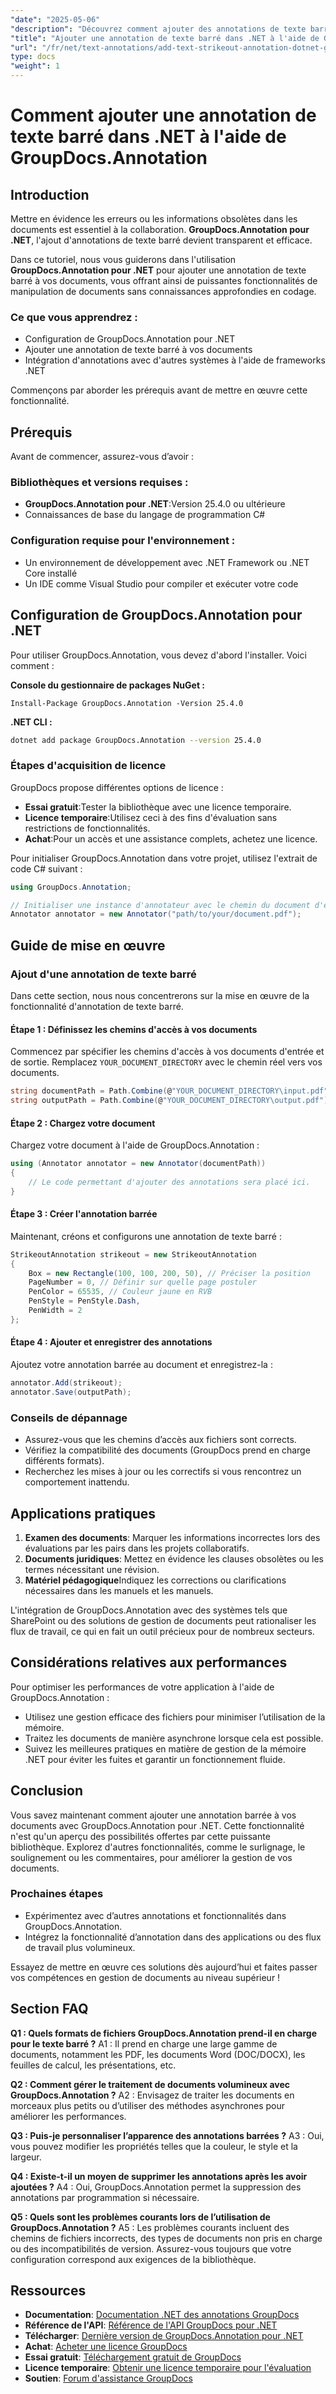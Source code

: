 ```yaml
---
"date": "2025-05-06"
"description": "Découvrez comment ajouter des annotations de texte barré dans vos documents à l’aide de la bibliothèque GroupDocs.Annotation pour .NET, améliorant ainsi la révision et la collaboration des documents."
"title": "Ajouter une annotation de texte barré dans .NET à l'aide de GroupDocs.Annotation"
"url": "/fr/net/text-annotations/add-text-strikeout-annotation-dotnet-groupdocs/"
type: docs
"weight": 1
---
```


# Comment ajouter une annotation de texte barré dans .NET à l'aide de GroupDocs.Annotation

## Introduction

Mettre en évidence les erreurs ou les informations obsolètes dans les documents est essentiel à la collaboration. **GroupDocs.Annotation pour .NET**, l'ajout d'annotations de texte barré devient transparent et efficace.

Dans ce tutoriel, nous vous guiderons dans l'utilisation **GroupDocs.Annotation pour .NET** pour ajouter une annotation de texte barré à vos documents, vous offrant ainsi de puissantes fonctionnalités de manipulation de documents sans connaissances approfondies en codage.

### Ce que vous apprendrez :
- Configuration de GroupDocs.Annotation pour .NET
- Ajouter une annotation de texte barré à vos documents
- Intégration d'annotations avec d'autres systèmes à l'aide de frameworks .NET

Commençons par aborder les prérequis avant de mettre en œuvre cette fonctionnalité.

## Prérequis

Avant de commencer, assurez-vous d’avoir :

### Bibliothèques et versions requises :
- **GroupDocs.Annotation pour .NET**:Version 25.4.0 ou ultérieure
- Connaissances de base du langage de programmation C#

### Configuration requise pour l'environnement :
- Un environnement de développement avec .NET Framework ou .NET Core installé
- Un IDE comme Visual Studio pour compiler et exécuter votre code

## Configuration de GroupDocs.Annotation pour .NET

Pour utiliser GroupDocs.Annotation, vous devez d'abord l'installer. Voici comment :

**Console du gestionnaire de packages NuGet :**
```plaintext
Install-Package GroupDocs.Annotation -Version 25.4.0
```

**.NET CLI :**
```bash
dotnet add package GroupDocs.Annotation --version 25.4.0
```

### Étapes d'acquisition de licence

GroupDocs propose différentes options de licence :
- **Essai gratuit**:Tester la bibliothèque avec une licence temporaire.
- **Licence temporaire**:Utilisez ceci à des fins d'évaluation sans restrictions de fonctionnalités.
- **Achat**:Pour un accès et une assistance complets, achetez une licence.

Pour initialiser GroupDocs.Annotation dans votre projet, utilisez l'extrait de code C# suivant :

```csharp
using GroupDocs.Annotation;

// Initialiser une instance d'annotateur avec le chemin du document d'entrée
Annotator annotator = new Annotator("path/to/your/document.pdf");
```

## Guide de mise en œuvre

### Ajout d'une annotation de texte barré

Dans cette section, nous nous concentrerons sur la mise en œuvre de la fonctionnalité d'annotation de texte barré.

#### Étape 1 : Définissez les chemins d'accès à vos documents

Commencez par spécifier les chemins d'accès à vos documents d'entrée et de sortie. Remplacez `YOUR_DOCUMENT_DIRECTORY` avec le chemin réel vers vos documents.

```csharp
string documentPath = Path.Combine(@"YOUR_DOCUMENT_DIRECTORY\input.pdf");
string outputPath = Path.Combine(@"YOUR_DOCUMENT_DIRECTORY\output.pdf");
```

#### Étape 2 : Chargez votre document

Chargez votre document à l'aide de GroupDocs.Annotation :

```csharp
using (Annotator annotator = new Annotator(documentPath))
{
    // Le code permettant d'ajouter des annotations sera placé ici.
}
```

#### Étape 3 : Créer l'annotation barrée

Maintenant, créons et configurons une annotation de texte barré :

```csharp
StrikeoutAnnotation strikeout = new StrikeoutAnnotation
{
    Box = new Rectangle(100, 100, 200, 50), // Préciser la position
    PageNumber = 0, // Définir sur quelle page postuler
    PenColor = 65535, // Couleur jaune en RVB
    PenStyle = PenStyle.Dash,
    PenWidth = 2
};
```

#### Étape 4 : Ajouter et enregistrer des annotations

Ajoutez votre annotation barrée au document et enregistrez-la :

```csharp
annotator.Add(strikeout);
annotator.Save(outputPath);
```

### Conseils de dépannage

- Assurez-vous que les chemins d’accès aux fichiers sont corrects.
- Vérifiez la compatibilité des documents (GroupDocs prend en charge différents formats).
- Recherchez les mises à jour ou les correctifs si vous rencontrez un comportement inattendu.

## Applications pratiques

1. **Examen des documents**: Marquer les informations incorrectes lors des évaluations par les pairs dans les projets collaboratifs.
2. **Documents juridiques**: Mettez en évidence les clauses obsolètes ou les termes nécessitant une révision.
3. **Matériel pédagogique**Indiquez les corrections ou clarifications nécessaires dans les manuels et les manuels.

L'intégration de GroupDocs.Annotation avec des systèmes tels que SharePoint ou des solutions de gestion de documents peut rationaliser les flux de travail, ce qui en fait un outil précieux pour de nombreux secteurs.

## Considérations relatives aux performances

Pour optimiser les performances de votre application à l'aide de GroupDocs.Annotation :
- Utilisez une gestion efficace des fichiers pour minimiser l’utilisation de la mémoire.
- Traitez les documents de manière asynchrone lorsque cela est possible.
- Suivez les meilleures pratiques en matière de gestion de la mémoire .NET pour éviter les fuites et garantir un fonctionnement fluide.

## Conclusion

Vous savez maintenant comment ajouter une annotation barrée à vos documents avec GroupDocs.Annotation pour .NET. Cette fonctionnalité n'est qu'un aperçu des possibilités offertes par cette puissante bibliothèque. Explorez d'autres fonctionnalités, comme le surlignage, le soulignement ou les commentaires, pour améliorer la gestion de vos documents.

### Prochaines étapes
- Expérimentez avec d’autres annotations et fonctionnalités dans GroupDocs.Annotation.
- Intégrez la fonctionnalité d’annotation dans des applications ou des flux de travail plus volumineux.

Essayez de mettre en œuvre ces solutions dès aujourd’hui et faites passer vos compétences en gestion de documents au niveau supérieur !

## Section FAQ

**Q1 : Quels formats de fichiers GroupDocs.Annotation prend-il en charge pour le texte barré ?**
A1 : Il prend en charge une large gamme de documents, notamment les PDF, les documents Word (DOC/DOCX), les feuilles de calcul, les présentations, etc.

**Q2 : Comment gérer le traitement de documents volumineux avec GroupDocs.Annotation ?**
A2 : Envisagez de traiter les documents en morceaux plus petits ou d’utiliser des méthodes asynchrones pour améliorer les performances.

**Q3 : Puis-je personnaliser l’apparence des annotations barrées ?**
A3 : Oui, vous pouvez modifier les propriétés telles que la couleur, le style et la largeur.

**Q4 : Existe-t-il un moyen de supprimer les annotations après les avoir ajoutées ?**
A4 : Oui, GroupDocs.Annotation permet la suppression des annotations par programmation si nécessaire.

**Q5 : Quels sont les problèmes courants lors de l’utilisation de GroupDocs.Annotation ?**
A5 : Les problèmes courants incluent des chemins de fichiers incorrects, des types de documents non pris en charge ou des incompatibilités de version. Assurez-vous toujours que votre configuration correspond aux exigences de la bibliothèque.

## Ressources
- **Documentation**: [Documentation .NET des annotations GroupDocs](https://docs.groupdocs.com/annotation/net/)
- **Référence de l'API**: [Référence de l'API GroupDocs pour .NET](https://reference.groupdocs.com/annotation/net/)
- **Télécharger**: [Dernière version de GroupDocs.Annotation pour .NET](https://releases.groupdocs.com/annotation/net/)
- **Achat**: [Acheter une licence GroupDocs](https://purchase.groupdocs.com/buy)
- **Essai gratuit**: [Téléchargement gratuit de GroupDocs](https://releases.groupdocs.com/annotation/net/)
- **Licence temporaire**: [Obtenir une licence temporaire pour l'évaluation](https://purchase.groupdocs.com/temporary-license/)
- **Soutien**: [Forum d'assistance GroupDocs](https://forum.groupdocs.com/c/annotation/)